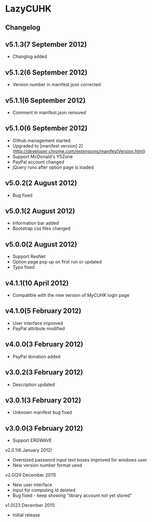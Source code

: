 LazyCUHK
========

Changelog
----------
v5.1.3(7 September 2012)
-----------------------
*	Changlog added

v5.1.2(6 September 2012)
-----------------------
*	Version number in manifest.json corrected

v5.1.1(6 September 2012)
-----------------------
*	Comment in manifest.json removed

v5.1.0(6 September 2012)
-----------------------
*	Github management started
*	Upgraded to [manifest version] 2](http://developer.chrome.com/extensions/manifestVersion.html)
*	Support McDonald's Y5Zone
*	PayPal account changed
*	jQuery runs after option page is loaded

v5.0.2(2 August 2012)
---------------------
*	Bug fixed

v5.0.1(2 August 2012)
---------------------
*	Information bar added
*	Bootstrap css files changed

v5.0.0(2 August 2012)
-------------------
*	Support ResNet
*	Option page pop up on first run or updated
*	Typo fixed 

v4.1.1(10 April 2012)
---------------------
*	Compatible with the new version of MyCUHK login page

v4.1.0(5 February 2012)
-----------------------
*	User interface improved
*	PayPal attribute modified

v4.0.0(3 February 2012)
-----------------------
*	PayPal donation added

v3.0.2(3 February 2012)
-----------------------
*	Description updated

v3.0.1(3 February 2012)
-----------------------
*	Unknown manifest bug fixed

v3.0.0(3 February 2012)
-----------------------
*	Support ERGWAVE

v2.0.1(6 January 2012)
*	Oversized password input text boxes improved for windows user
*	New version number format uesd

v2.0(29 December 2011)
*	New user interface
*	Input for computing id deleted
*	Bug fixed - keep showing "library account not yet stored"

v1.0(23 December 2011)
*	Initial release